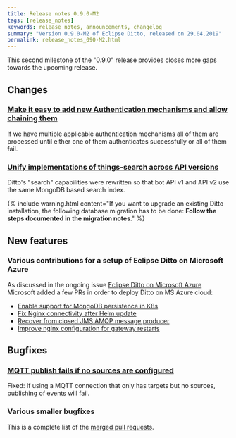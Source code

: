 ```yaml
---
title: Release notes 0.9.0-M2
tags: [release_notes]
keywords: release notes, announcements, changelog
summary: "Version 0.9.0-M2 of Eclipse Ditto, released on 29.04.2019"
permalink: release_notes_090-M2.html
---
```


This second milestone of the "0.9.0" release provides closes more gaps towards the upcoming release.


## Changes

### [Make it easy to add new Authentication mechanisms and allow chaining them](https://github.com/eclipse-ditto/ditto/issues/348)

If we have multiple applicable authentication mechanisms all of them are processed until either one of them 
authenticates successfully or all of them fail.

### [Unify implementations of things-search across API versions](https://github.com/eclipse-ditto/ditto/pull/392)

Ditto's "search" capabilities were rewritten so that bot API v1 and API v2 use the same MongoDB based search index.

{% include warning.html content="If you want to upgrade an existing Ditto installation, the following database 
        migration has to be done: **Follow the steps documented in the migration notes**." %}


## New features


### Various contributions for a setup of Eclipse Ditto on Microsoft Azure

As discussed in the ongoing issue [Eclipse Ditto on Microsoft Azure](https://github.com/eclipse-ditto/ditto/issues/358) Microsoft
added a few PRs in order to deploy Ditto on MS Azure cloud:

* [Enable support for MongoDB persistence in K8s](https://github.com/eclipse-ditto/ditto/pull/364)
* [Fix Nginx connectivity after Helm update](https://github.com/eclipse-ditto/ditto/pull/375)
* [Recover from closed JMS AMQP message producer](https://github.com/eclipse-ditto/ditto/pull/367)
* [Improve nginx configuration for gateway restarts](https://github.com/eclipse-ditto/ditto/pull/386)


## Bugfixes


### [MQTT publish fails if no sources are configured](https://github.com/eclipse-ditto/ditto/issues/387)

Fixed: If using a MQTT connection that only has targets but no sources, publishing of events will fail.

### Various smaller bugfixes

This is a complete list of the 
[merged pull requests](https://github.com/eclipse-ditto/ditto/pulls?q=is%3Apr+milestone%3A0.9.0-M2+).

